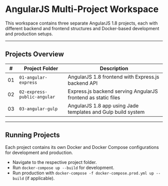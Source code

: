 # AngularJS Multi-Project Workspace

This workspace contains three separate AngularJS 1.8 projects, each with different backend and frontend structures and Docker-based development and production setups.

---

## Projects Overview

| #   | Project Folder              | Description                                                   |
| --- | --------------------------- | ------------------------------------------------------------- |
| 01  | `01-angular-express`        | AngularJS 1.8 frontend with Express.js backend API            |
| 02  | `02-express-public-angular` | Express.js backend serving AngularJS frontend as static files |
| 03  | `03-angular-gulp`           | AngularJS 1.8 app using Jade templates and Gulp build system  |

---

## Running Projects

Each project contains its own Docker and Docker Compose configurations for development and production.

- Navigate to the respective project folder.
- Run `docker-compose up --build` for development.
- Run production with `docker-compose -f docker-compose.prod.yml up --build` (if applicable).
